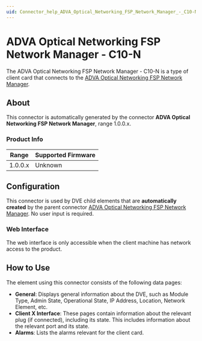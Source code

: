 ```yaml
---
uid: Connector_help_ADVA_Optical_Networking_FSP_Network_Manager_-_C10-N
---
```


# ADVA Optical Networking FSP Network Manager - C10-N

The ADVA Optical Networking FSP Network Manager - C10-N is a type of client card that connects to the [ADVA Optical Networking FSP Network Manager](xref:Connector_help_ADVA_Optical_Networking_FSP_Network_Manager).

## About

This connector is automatically generated by the connector **ADVA Optical Networking FSP Network Manager**, range 1.0.0.x.

### Product Info

| **Range** | **Supported Firmware** |
|-----------|------------------------|
| 1.0.0.x   | Unknown                |

## Configuration

This connector is used by DVE child elements that are **automatically created** by the parent connector [ADVA Optical Networking FSP Network Manager](xref:Connector_help_ADVA_Optical_Networking_FSP_Network_Manager). No user input is required.

### Web Interface

The web interface is only accessible when the client machine has network access to the product.

## How to Use

The element using this connector consists of the following data pages:

- **General**: Displays general information about the DVE, such as Module Type, Admin State, Operational State, IP Address, Location, Network Element, etc.
- **Client X Interface**: These pages contain information about the relevant plug (if connected), including its state. This includes information about the relevant port and its state.
- **Alarms**: Lists the alarms relevant for the client card.

